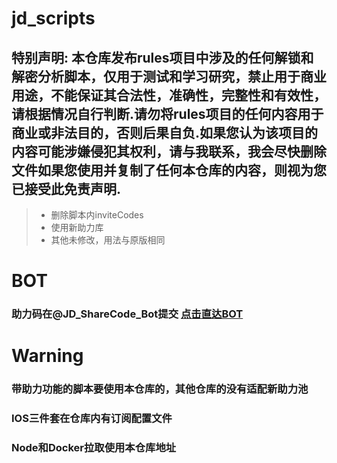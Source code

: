 # jd_scripts
## 特别声明: 本仓库发布rules项目中涉及的任何解锁和解密分析脚本，仅用于测试和学习研究，禁止用于商业用途，不能保证其合法性，准确性，完整性和有效性，请根据情况自行判断.请勿将rules项目的任何内容用于商业或非法目的，否则后果自负.如果您认为该项目的内容可能涉嫌侵犯其权利，请与我联系，我会尽快删除文件如果您使用并复制了任何本仓库的内容，则视为您已接受此免责声明.


> * 删除脚本内inviteCodes
> * 使用新助力库
> * 其他未修改，用法与原版相同

# BOT
### 助力码在@JD_ShareCode_Bot提交 [点击直达BOT](https://t.me/JD_ShareCode_Bot)

# Warning
### 带助力功能的脚本要使用本仓库的，其他仓库的没有适配新助力池
### IOS三件套在仓库内有订阅配置文件
### Node和Docker拉取使用本仓库地址
